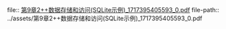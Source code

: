 file:: [第9章2++数据存储和访问(SQLite示例)_1717395405593_0.pdf](../assets/第9章2++数据存储和访问(SQLite示例)_1717395405593_0.pdf)
file-path:: ../assets/第9章2++数据存储和访问(SQLite示例)_1717395405593_0.pdf
